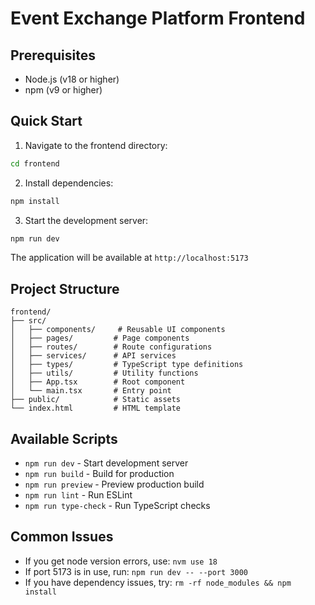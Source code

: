 # Event Exchange Platform Frontend

## Prerequisites
- Node.js (v18 or higher)
- npm (v9 or higher)

## Quick Start

1. Navigate to the frontend directory:
```bash
cd frontend
```

2. Install dependencies:
```bash
npm install
```

3. Start the development server:
```bash
npm run dev
```

The application will be available at `http://localhost:5173`

## Project Structure
```
frontend/
├── src/
│   ├── components/     # Reusable UI components
│   ├── pages/         # Page components
│   ├── routes/        # Route configurations
│   ├── services/      # API services
│   ├── types/         # TypeScript type definitions
│   ├── utils/         # Utility functions
│   ├── App.tsx        # Root component
│   └── main.tsx       # Entry point
├── public/            # Static assets
└── index.html         # HTML template
```

## Available Scripts
- `npm run dev` - Start development server
- `npm run build` - Build for production
- `npm run preview` - Preview production build
- `npm run lint` - Run ESLint
- `npm run type-check` - Run TypeScript checks

## Common Issues
- If you get node version errors, use: `nvm use 18`
- If port 5173 is in use, run: `npm run dev -- --port 3000`
- If you have dependency issues, try: `rm -rf node_modules && npm install`
